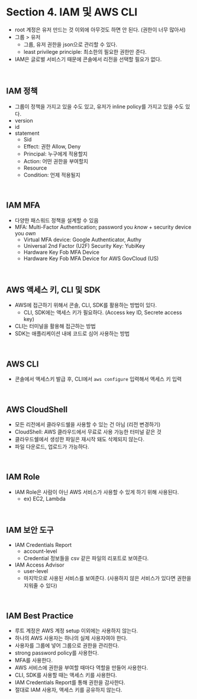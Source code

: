 # Section 4. IAM 및 AWS CLI
- root 계정은 유저 만드는 것 이외에 아무것도 하면 안 된다. (권한이 너무 많아서)
- 그룹 > 유저
  - 그룹, 유저 권한을 json으로 관리할 수 있다.
  - least privilege principle: 최소한의 필요한 권한만 준다.
- IAM은 글로벌 서비스기 때문에 콘솔에서 리전을 선택할 필요가 없다.

<br/>

## IAM 정책
- 그룹이 정책을 가지고 있을 수도 있고, 유저가 inline policy를 가지고 있을 수도 있다.
- version
- id
- statement
  - Sid
  - Effect: 권한 Allow, Deny
  - Principal: 누구에게 적용할지
  - Action: 어떤 권한을 부여할지
  - Resource
  - Condition: 언제 적용될지
 
<br/>

## IAM MFA
- 다양한 패스워드 정책을 설계할 수 있음
- MFA: Multi-Factor Authentication; password you _know_ + security device you _own_
  - Virtual MFA device: Google Authenticator, Authy
  - Universal 2nd Factor (U2F) Security Key: YubiKey
  - Hardware Key Fob MFA Device
  - Hardware Key Fob MFA Device for AWS GovCloud (US)
 
<br/>

## AWS 액세스 키, CLI 및 SDK
- AWS에 접근하기 위해서 콘솔, CLI, SDK를 활용하는 방법이 있다.
  - CLI, SDK에는 액세스 키가 필요하다. (Access key ID, Secrete access key)
- CLI는 터미널을 활용해 접근하는 방법
- SDK는 애플리케이션 내에 코드로 심어 사용하는 방법

<br/>

## AWS CLI
- 콘솔에서 액세스키 발급 후, CLI에서 `aws configure` 입력해서 액세스 키 입력

<br/>

## AWS CloudShell
- 모든 리전에서 클라우드쉘을 사용할 수 있는 건 아님 (리전 변경하기)
- CloudShell: AWS 클라우드에서 무료로 사용 가능한 터미널 같은 것
- 클라우드쉘에서 생성한 파일은 재시작 돼도 삭제되지 않는다.
- 파일 다운로드, 업로드가 가능하다.

<br/>

## IAM Role
- IAM Role은 사람이 아닌 AWS 서비스가 사용할 수 있게 하기 위해 사용된다.
  - ex) EC2, Lambda

<br/>

## IAM 보안 도구
- IAM Credentials Report
  - account-level
  - Credential 정보들을 csv 같은 파일의 리포트로 보여준다.
- IAM Access Advisor
  - user-level
  - 마지막으로 사용된 서비스를 보여준다. (사용하지 않은 서비스가 있다면 권한을 지워줄 수 있다)
 
<br/>

## IAM Best Practice
- 루트 계정은 AWS 계정 setup 이외에는 사용하지 않는다.
- 하나의 AWS 사용자는 하나의 실제 사용자여야 한다.
- 사용자를 그룹에 넣어 그룹으로 권한을 관리한다.
- strong password policy를 사용한다.
- MFA를 사용한다.
- AWS 서비스에 권한을 부여할 때마다 역할을 만들어 사용한다.
- CLI, SDK를 사용할 때는 액세스 키를 사용한다.
- IAM Credentials Report를 통해 권한을 감사한다.
- 절대로 IAM 사용자, 액세스 키를 공유하지 않는다.
